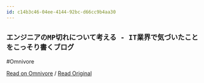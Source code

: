 ```yaml
---
id: c14b3c46-04ee-4144-92bc-d66cc9b4aa30
---
```


## `エンジニアのMP切れについて考える - IT業界で気づいたことをこっそり書くブログ`
#Omnivore

[Read on Omnivore](https://omnivore.app/me/mp-it-191dfede950) / [Read Original](https://otihateten.hatenablog.com/entry/2016/07/18/232106)


